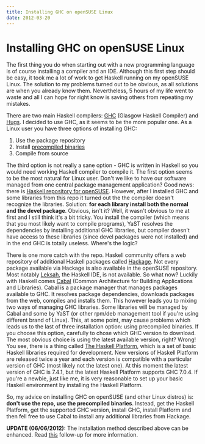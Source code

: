 ```yaml
---
title: Installing GHC on openSUSE Linux
date: 2012-03-20
---
```


Installing GHC on openSUSE Linux
================================

The first thing you do when starting out with a new programming language is of
course installing a compiler and an IDE. Although this first step should be
easy, it took me a lot of work to get Haskell running on my openSUSE Linux. The
solution to my problems turned out to be obvious, as all solutions are when you
already know them. Nevertheless, 5 hours of my life went to waste and all I can
hope for right know is saving others from repeating my mistakes.

There are two main Haskell compilers: [GHC](http://www.haskell.org/ghc/)
(Glasgow Haskell Compiler) and [Hugs](http://www.haskell.org/hugs/). I decided
to use GHC, as it seems to be the more popular one. As a Linux user you have
three options of installing GHC:

  1. Use the package repository
  2. Install [precompiled binaries](http://www.haskell.org/ghc/download)
  3. Compile from source

The third option is not really a sane option - GHC is written in Haskell so you
would need working Haskell compiler to compile it. The first option seems to be
the most natural for Linux user. Don't we like to have our software managed from
one central package management application? Good news: there is [Haskell
repository for openSUSE](http://download.opensuse.org/repositories/devel:/languages:/haskell/).
However, after I installed GHC and some libraries from this repo it turned out
the the compiler doesn't recognize the libraries. Solution: **for each library
install both the normal and the devel package**. Obvious, isn't it? Well, it
wasn't obvious to me at first and I still think it's a bit tricky. You install
the compiler (which means that you most likely want to compile programs), YaST
resolves the dependencies by installing additional GHC libraries, but compiler
doesn't have access to these libraries (since devel packages were not installed)
and in the end GHC is totally useless. Where's the logic?

There is one more catch with the repo. Haskell community offers a web repository
of additional Haskell packages called [Hackage](http://hackage.haskell.org/).
Not every package available via Hackage is also available in the openSUSE
repository. Most notably [Leksah](http://leksah.org/), the Haskell IDE, is not
available. So what now?  Luckily with Haskell comes [Cabal](http://www.haskell.org/cabal/)
(Common Architecture for Building Applications and Libraries). Cabal is a
package manager that manages packages available to GHC. It resolves package
dependencies, downloads packages from the web, compiles and installs them. This
however leads you to mixing two ways of managing GHC libraries. Some libraries
will be managed by Cabal and some by YaST (or other rpm/deb management tool if
you're using different brand of Linux). This, at some point, may cause problems
which leads us to the last of three installation option: using precompiled
binaries. If you choose this option, carefully to chose which GHC version to
download. The most obvious choice is using the latest available version, right?
Wrong! You see, there is a thing called [The Haskell Platform](http://hackage.haskell.org/platform),
which is a set of basic Haskell libraries required for development. New
versions of Haskell Platform are released twice a year and each version is
compatible with a particular version of GHC (most likely not the latest one). At
this moment the latest version of GHC is 7.4.1, but the latest Haskell Platform
supports GHC 7.0.4. If you're a newbie, just like me, it is very reasonable to
set up your basic Haskell environment by installing the Haskell Platform.

So, my advice on installing GHC on openSUSE (and other Linux distros) is:
**don't use the repo, use the precompiled binaries**. Instead, get the Haskell
Platform, get the supported GHC version, install GHC, install Platform and then
fell free to use Cabal to install any additional libraries from Hackage.

**UPDATE (06/06/2012):** The installation method described above can be
enhanced.  Read [this](2012-06-06-upgrading-haskell-platform-on-opensuse)
follow-up for more information.

